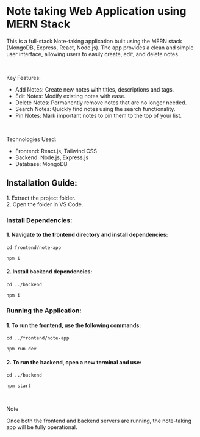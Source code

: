 # Note taking Web Application using MERN Stack

This is a full-stack Note-taking application built using the MERN stack (MongoDB, Express, React, Node.js). The app provides a clean and simple user interface, allowing users to easily create, edit, and delete notes.

<br>

Key Features:
- Add Notes: Create new notes with titles, descriptions and tags.
- Edit Notes: Modify existing notes with ease.
- Delete Notes: Permanently remove notes that are no longer needed.
- Search Notes: Quickly find notes using the search functionality.
- Pin Notes: Mark important notes to pin them to the top of your list.

<br>

Technologies Used: 
<br>
- Frontend: React.js, Tailwind CSS
- Backend: Node.js, Express.js
- Database: MongoDB



<h2>Installation Guide:</h2>
1. Extract the project folder. <br>
2. Open the folder in VS Code. 

<h3>Install Dependencies:</h3>

<h4>1. Navigate to the frontend directory and install dependencies:</h4>

```
cd frontend/note-app
```
```
npm i
```

<h4>2. Install backend dependencies:</h4>

```
cd ../backend
```
```
npm i
```

<h3>Running the Application:</h3>
<h4>1. To run the frontend, use the following commands:</h4>

```
cd ../frontend/note-app
```
```
npm run dev
```

<h4>2. To run the backend, open a new terminal and use:</h4>

```
cd ../backend
```
```
npm start
```

<br>

> [!NOTE]
> Once both the frontend and backend servers are running, the note-taking app will be fully operational.
